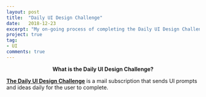 ```yaml
---
layout: post
title:  "Daily UI Design Challenge"
date:   2018-12-23
excerpt: "My on-going process of completing the Daily UI Design Challenge"
project: true
tag:
- UI
comments: true
---
```

    
<center><b>What is the Daily UI Design Challenge?</b></center>
     
 
**[The Daily UI Design Challenge](http://www.dailyui.co/)** is a mail subscription that sends UI prompts and ideas daily for the user to complete.
